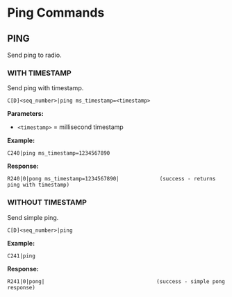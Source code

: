 # Ping Commands

## PING

Send ping to radio.

### WITH TIMESTAMP

Send ping with timestamp.

```
C[D]<seq_number>|ping ms_timestamp=<timestamp>
```

**Parameters:**
- `<timestamp>` = millisecond timestamp

**Example:**
```
C240|ping ms_timestamp=1234567890
```

**Response:**
```
R240|0|pong ms_timestamp=1234567890|             (success - returns ping with timestamp)
```

### WITHOUT TIMESTAMP

Send simple ping.

```
C[D]<seq_number>|ping
```

**Example:**
```
C241|ping
```

**Response:**
```
R241|0|pong|                                    (success - simple pong response)
```